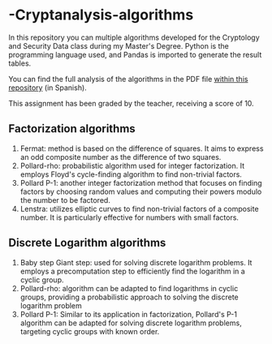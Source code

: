 # -Cryptanalysis-algorithms

In this repository you can multiple algorithms developed for the Cryptology and Security Data class during my Master's Degree. Python is the programming language used, and Pandas is imported to generate the result tables.

You can find the full analysis of the algorithms in the PDF file [within this repository](https://github.com/Slixerr/-Cryptanalysis-algorithms/blob/main/TrabajoCriptoanalisis-SilviuManolescu.pdf) (in Spanish).

This assignment has been graded by the teacher, receiving a score of 10.

## Factorization algorithms

1. Fermat: method is based on the difference of squares. It aims to express an odd composite number as the difference of two squares.
2. Pollard-rho: probabilistic algorithm used for integer factorization. It employs Floyd's cycle-finding algorithm to find non-trivial factors.
3. Pollard P-1: another integer factorization method that focuses on finding factors by choosing random values and computing their powers modulo the number to be factored.
4. Lenstra: utilizes elliptic curves to find non-trivial factors of a composite number. It is particularly effective for numbers with small factors.

## Discrete Logarithm algorithms

1. Baby step Giant step: used for solving discrete logarithm problems. It employs a precomputation step to efficiently find the logarithm in a cyclic group.
2. Pollard-rho: algorithm can be adapted to find logarithms in cyclic groups, providing a probabilistic approach to solving the discrete logarithm problem
3. Pollard P-1: Similar to its application in factorization, Pollard's P-1 algorithm can be adapted for solving discrete logarithm problems, targeting cyclic groups with known order.
